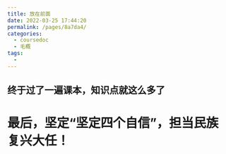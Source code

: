 ```yaml
---
title: 放在前面
date: 2022-03-25 17:44:20
permalink: /pages/8a7da4/
categories: 
  - coursedoc
  - 毛概
tags: 
  - 
---
```

## 终于过了一遍课本，知识点就这么多了

# 最后，坚定“坚定四个自信”，担当民族复兴大任！